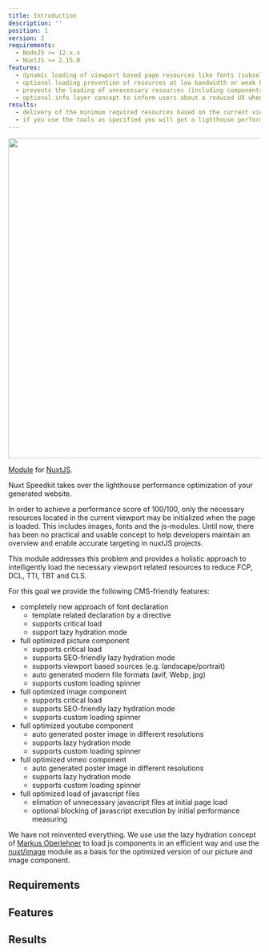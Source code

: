 ```yaml
---
title: Introduction
description: ''
position: 1
version: 2
requirements:
  - NodeJS >= 12.x.x
  - NuxtJS >= 2.15.0
features:
  - dynamic loading of viewport based page resources like fonts (subselectors, media queries), components, pictures
  - optional loading prevention of resources at low bandwidth or weak hardware
  - prevents the loading of unnecessary resources (including components) that are outside the current viewport.
  - optional info layer concept to inform users about a reduced UX when bandwidth or hardware is compromised.
results:
  - delivery of the minimum required resources based on the current viewport
  - if you use the tools as specified you will get a lighthouse performance score of 100/100
---
```


<!-- <img src="/preview.png" class="light-img" width="1280" height="640" alt=""/>
<img src="/preview-dark.png" class="dark-img" width="1280" height="640" alt=""/> -->
<img src="/intro-light.png" width="1280" height="640" alt=""/>

[Module]() for [NuxtJS](https://nuxtjs.org).

Nuxt Speedkit takes over the lighthouse performance optimization of your generated website.

In order to achieve a performance score of 100/100, only the necessary resources located in the current viewport may be initialized when the page is loaded. This includes images, fonts and the js-modules. Until now, there has been no practical and usable concept to help developers maintain an overview and enable accurate targeting in nuxtJS projects. 

This module addresses this problem and provides a holistic approach to intelligently load the necessary viewport related resources to reduce FCP, DCL, TTI, TBT and CLS.

For this goal we provide the following CMS-friendly features:
- completely new approach of font declaration
  - template related declaration by a directive
  - supports critical load
  - support lazy hydration mode
- full optimized picture component
  - supports critical load
  - supports SEO-friendly lazy hydration mode
  - supports viewport based sources (e.g. landscape/portrait)
  - auto generated modern file formats (avif, Webp, jpg)
  - supports custom loading spinner
- full optimized image component
  - supports critical load
  - supports SEO-friendly lazy hydration mode
  - supports custom loading spinner
- full optimized youtube component
  - auto generated poster image in different resolutions
  - supports lazy hydration mode
  - supports custom loading spinner
- full optimized vimeo component
  - auto generated poster image in different resolutions
  - supports lazy hydration mode
  - supports custom loading spinner
- full optimized load of javascript files
  - elimation of unnecessary javascript files at initial page load
  - optional blocking of javascript execution by initial performance measuring

We have not reinvented everything. We use use the lazy hydration concept of [Markus Oberlehner](https://github.com/maoberlehner/vue-lazy-hydration) to load js components in an efficient way and use the [nuxt/image](https://github.com/nuxt/image) module as a basis for the optimized version of our picture and image component.

## Requirements

<list type="info" :items="requirements"></list>
## Features

<list type="success" :items="features"></list>

## Results

<list type="success" :items="results"></list>

